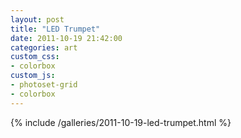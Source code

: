 ```yaml
---
layout: post
title: "LED Trumpet"
date: 2011-10-19 21:42:00
categories: art
custom_css:
- colorbox
custom_js:
- photoset-grid
- colorbox
---
```


{% include /galleries/2011-10-19-led-trumpet.html %}
